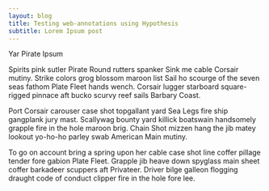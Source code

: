 ```yaml
---
layout: blog
title: Testing web-annotations using Hypothesis
subtitle: Lorem Ipsum post
---
```


Yar Pirate Ipsum

Spirits pink sutler Pirate Round rutters spanker Sink me cable Corsair mutiny. Strike colors grog blossom maroon list Sail ho scourge of the seven seas fathom Plate Fleet hands wench. Corsair lugger starboard square-rigged pinnace aft bucko scurvy reef sails Barbary Coast.

Port Corsair carouser case shot topgallant yard Sea Legs fire ship gangplank jury mast. Scallywag bounty yard killick boatswain handsomely grapple fire in the hole maroon brig. Chain Shot mizzen hang the jib matey lookout yo-ho-ho parley swab American Main mutiny.

To go on account bring a spring upon her cable case shot line coffer pillage tender fore gabion Plate Fleet. Grapple jib heave down spyglass main sheet coffer barkadeer scuppers aft Privateer. Driver bilge galleon flogging draught code of conduct clipper fire in the hole fore lee.

<script type="application/json" class="js-hypothesis-config">
  {
    "openSidebar": false,
    "theme": "clean"
  }
</script>

<script type="text/javascript" src="https://cdn.hypothes.is/hypothesis"></script>